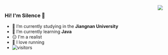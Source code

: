 <img align="right" src="https://github-readme-stats.vercel.app/api?username=Silence-Zoe&show_icons=true&theme=tokyonight" />

### Hi! I'm Silence 👋
- 🔭 I’m currently studying in the **Jiangnan University**
- 🌱 I’m currently learning **Java**
- 😐 I'm a realist
- 👟 I love running
- ![visitors](https://visitor-badge.glitch.me/badge?page_id=Silence-Zoe&left_color=green&right_color=red)
